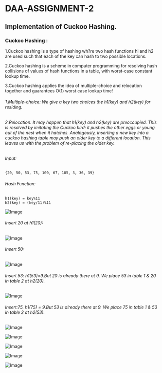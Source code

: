 # DAA-ASSIGNMENT-2
## Implementation of Cuckoo Hashing.
### Cuckoo Hashing : 

1.Cuckoo hashing is a type of hashing wh?re two hash functions hl and h2 are used such that each of the key can hash to two possible locations.

2.Cuckoo hashing is a scheme in computer programming for resolving hash collisions of values of hash functions in a table, with worst-case constant lookup time.

3.Cuckoo hashing applies the idea of multiple-choice and relocation together and guarantees O(1) worst case lookup time! 

###### 1.Multiple-choice: We give a key two choices the h1(key) and h2(key) for residing.
###### 2.Relocation: It may happen that h1(key) and h2(key) are preoccupied. This is resolved by imitating the Cuckoo bird: it pushes the other eggs or young out of the nest when it hatches. Analogously, inserting a new key into a cuckoo hashing table may push an older key to a different location. This leaves us with the problem of re-placing the older key. 

###### Input:
```
{20, 50, 53, 75, 100, 67, 105, 3, 36, 39}
```
###### Hash Function:
```
h1(key) = key%11
h2(key) = (key/11)%11
```
![Image](https://media.geeksforgeeks.org/wp-content/cdn-uploads/ch1.png)

###### Insert 20 at h1(20):
![Image](https://media.geeksforgeeks.org/wp-content/cdn-uploads/ch2.png)

###### Insert 50:
![Image](https://media.geeksforgeeks.org/wp-content/cdn-uploads/ch3.png)

###### Insert 53: h1(53)=9.But 20 is already there at 9. We place 53 in table 1 & 20 in table 2 at h2(20).
![Image](https://media.geeksforgeeks.org/wp-content/cdn-uploads/ch4.png)

###### Insert:75. h1(75) = 9.But 53 is already there at 9. We place 75 in table 1 & 53 in table 2 at h2(53). 
![Image](https://media.geeksforgeeks.org/wp-content/cdn-uploads/ch5.png)


![Image](https://media.geeksforgeeks.org/wp-content/cdn-uploads/ch6.png)

![Image](https://media.geeksforgeeks.org/wp-content/cdn-uploads/ch7.png)

![Image](https://media.geeksforgeeks.org/wp-content/cdn-uploads/ch8.png)

![Image](https://media.geeksforgeeks.org/wp-content/cdn-uploads/ch9.png)
